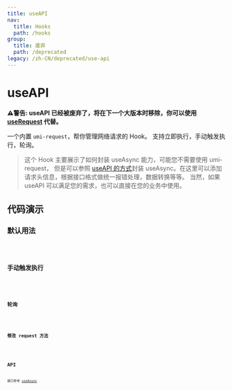 ```yaml
---
title: useAPI
nav:
  title: Hooks
  path: /hooks
group:
  title: 废弃
  path: /deprecated
legacy: /zh-CN/deprecated/use-api
---
```


# useAPI

<Alert>
<b>⚠️警告: useAPI 已经被废弃了，将在下一个大版本时移除，你可以使用 <a href="/zh-CN/async">useRequest</a> 代替。</b>
</Alert>

一个内置 `umi-request`，帮你管理网络请求的 Hook。
支持立即执行，手动触发执行，轮询。
> 这个 Hook 主要展示了如何封装 useAsync 能力，可能您不需要使用 umi-request，
但是可以参照 [useAPI 的方式](https://github.com/umijs/hooks/blob/master/src/useAPI/index.ts)封装 useAsync。在这里可以添加请求头信息，根据接口格式做统一报错处理，数据转换等等。
当然，如果 useAPI 可以满足您的需求，也可以直接在您的业务中使用。

## 代码演示

### 默认用法

<code src="./demo/demo1.tsx" />

### 手动触发执行

<code src="./demo/demo2.tsx" />

### 轮询

<code src="./demo/demo3.tsx" />

### 修改 request 方法

<code src="./demo/demo4.tsx" />

## API

接口参考 [useAsync](./useAsync)
